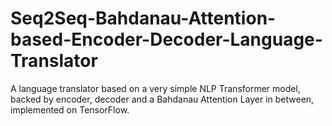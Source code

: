 # Seq2Seq-Bahdanau-Attention-based-Encoder-Decoder-Language-Translator
A language translator based on a very simple NLP Transformer model, backed by encoder, decoder and a Bahdanau Attention Layer in between, implemented on TensorFlow.
